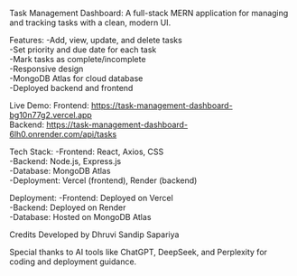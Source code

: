 Task Management Dashboard:
A full-stack MERN application for managing and tracking tasks with a clean, modern UI.

Features:
-Add, view, update, and delete tasks <br>
-Set priority and due date for each task<br>
-Mark tasks as complete/incomplete<br>
-Responsive design<br>
-MongoDB Atlas for cloud database<br>
-Deployed backend and frontend<br>

Live Demo:
Frontend: https://task-management-dashboard-bg10n77g2.vercel.app<br>
Backend: https://task-management-dashboard-6lh0.onrender.com/api/tasks<br>

Tech Stack:
-Frontend: React, Axios, CSS<br>
-Backend: Node.js, Express.js<br>
-Database: MongoDB Atlas<br>
-Deployment: Vercel (frontend), Render (backend)<br>

Deployment:
-Frontend: Deployed on Vercel<br>
-Backend: Deployed on Render<br>
-Database: Hosted on MongoDB Atlas<br>

Credits
Developed by Dhruvi Sandip Sapariya<br>

Special thanks to AI tools like ChatGPT, DeepSeek, and Perplexity for coding and deployment guidance.
